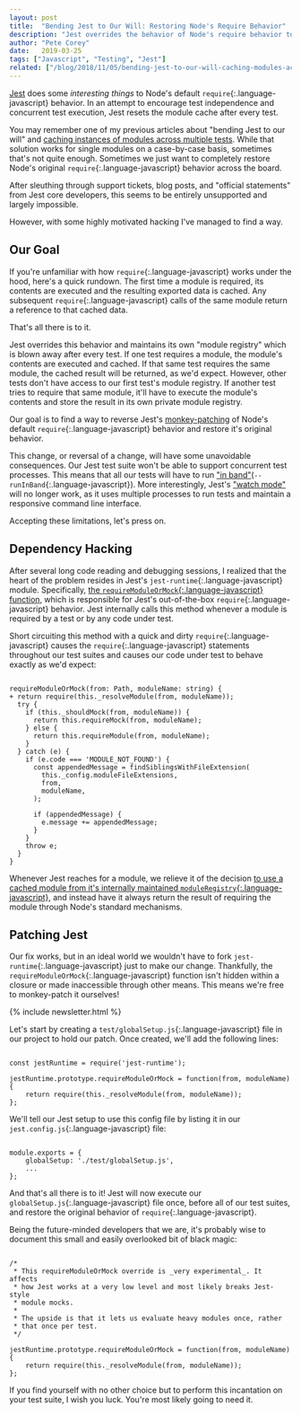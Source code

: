 ```yaml
---
layout: post
title:  "Bending Jest to Our Will: Restoring Node's Require Behavior"
description: "Jest overrides the behavior of Node's require behavior to support concurrent testing and better test isolation. But what if we don't want that?"
author: "Pete Corey"
date:   2019-03-25
tags: ["Javascript", "Testing", "Jest"]
related: ["/blog/2018/11/05/bending-jest-to-our-will-caching-modules-across-tests/"]
---
```


[Jest](https://jestjs.io/) does some _interesting things_ to Node's default `require`{:.language-javascript} behavior. In an attempt to encourage test independence and concurrent test execution, Jest resets the module cache after every test.

You may remember one of my previous articles about "bending Jest to our will" and [caching instances of modules across multiple tests](/blog/2018/11/05/bending-jest-to-our-will-caching-modules-across-tests/). While that solution works for single modules on a case-by-case basis, sometimes that's not quite enough. Sometimes we just want to completely restore Node's original `require`{:.language-javascript} behavior across the board.

After sleuthing through support tickets, blog posts, and "official statements" from Jest core developers, this seems to be entirely unsupported and largely impossible.

However, with some highly motivated hacking I've managed to find a way.

## Our Goal

If you're unfamiliar with how `require`{:.language-javascript} works under the hood, here's a quick rundown. The first time a module is required, its contents are executed and the resulting exported data is cached. Any subsequent `require`{:.language-javascript} calls of the same module return a reference to that cached data.

That's all there is to it.

Jest overrides this behavior and maintains its own "module registry" which is blown away after every test. If one test requires a module, the module's contents are executed and cached. If that same test requires the same module, the cached result will be returned, as we'd expect. However, other tests don't have access to our first test's module registry. If another test tries to require that same module, it'll have to execute the module's contents and store the result in its own private module registry.

Our goal is to find a way to reverse Jest's [monkey-patching](https://en.wikipedia.org/wiki/Monkey_patch) of Node's default `require`{:.language-javascript} behavior and restore it's original behavior.

This change, or reversal of a change, will have some unavoidable consequences. Our Jest test suite won't be able to support concurrent test processes. This means that all our tests will have to run ["in band"](https://jestjs.io/docs/en/cli#runinband)(`--runInBand`{:.language-javascript}). More interestingly, Jest's ["watch mode"](https://jestjs.io/docs/en/cli#watch) will no longer work, as it uses multiple processes to run tests and maintain a responsive command line interface.

Accepting these limitations, let's press on.

## Dependency Hacking

After several long code reading and debugging sessions, I realized that the heart of the problem resides in Jest's `jest-runtime`{:.language-javascript} module. Specifically, [the `requireModuleOrMock`{:.language-javascript} function](https://github.com/facebook/jest/blob/e998c9230cb78b3befe0b1b57b36fd5353e766f0/packages/jest-runtime/src/index.js#L452), which is responsible for Jest's out-of-the-box `require`{:.language-javascript} behavior. Jest internally calls this method whenever a module is required by a test or by any code under test.

Short circuiting this method with a quick and dirty `require`{:.language-javascript} causes the `require`{:.language-javascript} statements throughout our test suites and causes our code under test to behave exactly as we'd expect:

<pre class='language-javascriptDiff'><code class='language-javascriptDiff'>
requireModuleOrMock(from: Path, moduleName: string) {
+ return require(this._resolveModule(from, moduleName));
  try {
    if (this._shouldMock(from, moduleName)) {
      return this.requireMock(from, moduleName);
    } else {
      return this.requireModule(from, moduleName);
    }
  } catch (e) {
    if (e.code === 'MODULE_NOT_FOUND') {
      const appendedMessage = findSiblingsWithFileExtension(
        this._config.moduleFileExtensions,
        from,
        moduleName,
      );

      if (appendedMessage) {
        e.message += appendedMessage;
      }
    }
    throw e;
  }
}
</code></pre>

Whenever Jest reaches for a module, we relieve it of the decision [to use a cached module from it's internally maintained `moduleRegistry`{:.language-javascript}](https://github.com/facebook/jest/blob/e998c9230cb78b3befe0b1b57b36fd5353e766f0/packages/jest-runtime/src/index.js#L288-L365), and instead have it always return the result of requiring the module through Node's standard mechanisms.

## Patching Jest

Our fix works, but in an ideal world we wouldn't have to fork `jest-runtime`{:.language-javascript} just to make our change. Thankfully, the `requireModuleOrMock`{:.language-javascript} function isn't hidden within a closure or made inaccessible through other means. This means we're free to monkey-patch it ourselves!

{% include newsletter.html %}

Let's start by creating a `test/globalSetup.js`{:.language-javascript} file in our project to hold our patch. Once created, we'll add the following lines:

<pre class='language-javascript'><code class='language-javascript'>
const jestRuntime = require('jest-runtime');

jestRuntime.prototype.requireModuleOrMock = function(from, moduleName) {
    return require(this._resolveModule(from, moduleName));
};
</code></pre>

We'll tell our Jest setup to use this config file by listing it in our `jest.config.js`{:.language-javascript} file:

<pre class='language-javascript'><code class='language-javascript'>
module.exports = {
    globalSetup: './test/globalSetup.js',
    ...
};
</code></pre>

And that's all there is to it! Jest will now execute our `globalSetup.js`{:.language-javascript} file once, before all of our test suites, and restore the original behavior of `require`{:.language-javascript}.

Being the future-minded developers that we are, it's probably wise to document this small and easily overlooked bit of black magic:

<pre class='language-javascript'><code class='language-javascript'>
/*
 * This requireModuleOrMock override is _very experimental_. It affects
 * how Jest works at a very low level and most likely breaks Jest-style
 * module mocks.
 *
 * The upside is that it lets us evaluate heavy modules once, rather
 * that once per test.
 */

jestRuntime.prototype.requireModuleOrMock = function(from, moduleName) {
    return require(this._resolveModule(from, moduleName));
};
</code></pre>

If you find yourself with no other choice but to perform this incantation on your test suite, I wish you luck. You're most likely going to need it.
